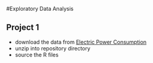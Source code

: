 #Exploratory Data Analysis
## Project 1
- download the data from [Electric Power Consumption](https://d396qusza40orc.cloudfront.net/exdata%2Fdata%2Fhousehold_power_consumption.zip)
- unzip into repository directory
- source the R files

